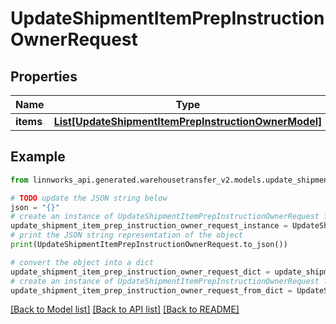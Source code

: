 # UpdateShipmentItemPrepInstructionOwnerRequest


## Properties

Name | Type | Description | Notes
------------ | ------------- | ------------- | -------------
**items** | [**List[UpdateShipmentItemPrepInstructionOwnerModel]**](UpdateShipmentItemPrepInstructionOwnerModel.md) |  | [optional] 

## Example

```python
from linnworks_api.generated.warehousetransfer_v2.models.update_shipment_item_prep_instruction_owner_request import UpdateShipmentItemPrepInstructionOwnerRequest

# TODO update the JSON string below
json = "{}"
# create an instance of UpdateShipmentItemPrepInstructionOwnerRequest from a JSON string
update_shipment_item_prep_instruction_owner_request_instance = UpdateShipmentItemPrepInstructionOwnerRequest.from_json(json)
# print the JSON string representation of the object
print(UpdateShipmentItemPrepInstructionOwnerRequest.to_json())

# convert the object into a dict
update_shipment_item_prep_instruction_owner_request_dict = update_shipment_item_prep_instruction_owner_request_instance.to_dict()
# create an instance of UpdateShipmentItemPrepInstructionOwnerRequest from a dict
update_shipment_item_prep_instruction_owner_request_from_dict = UpdateShipmentItemPrepInstructionOwnerRequest.from_dict(update_shipment_item_prep_instruction_owner_request_dict)
```
[[Back to Model list]](../README.md#documentation-for-models) [[Back to API list]](../README.md#documentation-for-api-endpoints) [[Back to README]](../README.md)


